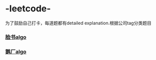 # -leetcode-
为了鼓励自己打卡，每道题都有detailed explanation.根据公司tag分类题目


### [脸书algo](https://github.com/slayAlphalu/LeetCode/tree/master/LeetCode%20algo%20Facebook)

### [鹅厂algo](https://github.com/slayAlphalu/LeetCode/tree/master/鹅厂)

